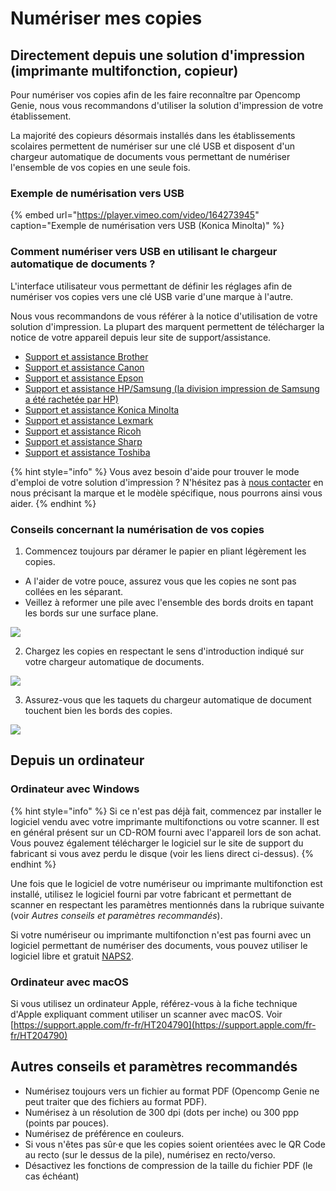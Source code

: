 # Numériser mes copies

## Directement depuis une solution d'impression \(imprimante multifonction, copieur\)

Pour numériser vos copies afin de les faire reconnaître par Opencomp Genie, nous vous recommandons d'utiliser la solution d'impression de votre établissement.

La majorité des copieurs désormais installés dans les établissements scolaires permettent de numériser sur une clé USB et disposent d'un chargeur automatique de documents vous permettant de numériser l'ensemble de vos copies en une seule fois.

### Exemple de numérisation vers USB

{% embed url="https://player.vimeo.com/video/164273945" caption="Exemple de numérisation vers USB \(Konica Minolta\)" %}

### Comment numériser vers USB en utilisant le chargeur automatique de documents ?

L'interface utilisateur vous permettant de définir les réglages afin de numériser vos copies vers une clé USB varie d'une marque à l'autre.

Nous vous recommandons de vous référer à la notice d'utilisation de votre solution d'impression. La plupart des marquent permettent de télécharger la notice de votre appareil depuis leur site de support/assistance.

* [Support et assistance Brother](http://support.brother.com/g/b/productsearch.aspx?c=fr&lang=fr&content=ml)
* [Support et assistance Canon](https://www.canon.fr/support/business-product-support/)
* [Support et assistance Epson](https://www.epson.fr/support)
* [Support et assistance HP/Samsung \(la division impression de Samsung a été rachetée par HP\)](https://support.hp.com/fr-fr/products/printers)
* [Support et assistance Konica Minolta](http://itraining.konicaminolta.eu/fr/systemes-dimpression.html)
* [Support et assistance Lexmark](http://support.lexmark.com/index?page=productSelection&locale=FR&userlocale=FR_FR)
* [Support et assistance Ricoh](https://www.my-ricoh.com/Enduser/AD3063EB-90E2-4BC7-A6DC-ACB1547D9655/brand/bf120732-ce83-453e-aaee-7dac0a646e6f/language/9f50f866-33ee-4584-be51-5ba95d44734f/Search?page=1&f_selectedproduct=ada185a2-6c5a-4c10-ba3c-fef873d112ff&f_parentproductcategory=fbacbaa8-5e6a-4be4-8d36-a3a5f50e4c3e&f_publicationtype=86aef8c9-f1cd-4cb8-b32b-708946ac38c8)
* [Support et assistance Sharp](https://www.sharp.fr/cps/rde/xchg/fr/hs.xsl/-/html/centre-de-telechargement.htm)
* [Support et assistance Toshiba](http://impression.toshiba.fr/imprimantes-multifonctions/multifonctions)

{% hint style="info" %}
Vous avez besoin d'aide pour trouver le mode d'emploi de votre solution d'impression ? N'hésitez pas à [nous contacter](https://opencomp.fr/a-propos/contact/) en nous précisant la marque et le modèle spécifique, nous pourrons ainsi vous aider.
{% endhint %}

### Conseils concernant la numérisation de vos copies

1. Commencez toujours par déramer le papier en pliant légèrement les copies.

* A l'aider de votre pouce, assurez vous que les copies ne sont pas collées en les séparant.
* Veillez à reformer une pile avec l'ensemble des bords droits en tapant les bords sur une surface plane.

[![](https://s3.amazonaws.com/cdn.freshdesk.com/data/helpdesk/attachments/production/1061289711/original/Ohb0rdHz1ywhRP1768E6wTfDJx1_2rp3ZA.jpg?1516708257)](https://s3.amazonaws.com/cdn.freshdesk.com/data/helpdesk/attachments/production/1061289711/original/Ohb0rdHz1ywhRP1768E6wTfDJx1_2rp3ZA.jpg?1516708257)

2. Chargez les copies en respectant le sens d'introduction indiqué sur votre chargeur automatique de documents.

[![](https://s3.amazonaws.com/cdn.freshdesk.com/data/helpdesk/attachments/production/1061289833/original/_2Gbfqa1CioM5t9WEA1yam7kv-eOgmE1jA.jpg?1516708508)](https://s3.amazonaws.com/cdn.freshdesk.com/data/helpdesk/attachments/production/1061289833/original/_2Gbfqa1CioM5t9WEA1yam7kv-eOgmE1jA.jpg?1516708508)

3. Assurez-vous que les taquets du chargeur automatique de document touchent bien les bords des copies.

[![](https://s3.amazonaws.com/cdn.freshdesk.com/data/helpdesk/attachments/production/1061290324/original/ou9FXF4f-MPVTHAgpfjroYt5DmQR8TFbfA.jpg?1516709224)](https://s3.amazonaws.com/cdn.freshdesk.com/data/helpdesk/attachments/production/1061290324/original/ou9FXF4f-MPVTHAgpfjroYt5DmQR8TFbfA.jpg?1516709224)

## Depuis un ordinateur

### Ordinateur avec Windows

{% hint style="info" %}
Si ce n'est pas déjà fait, commencez par installer le logiciel vendu avec votre imprimante multifonctions ou votre scanner. Il est en général présent sur un CD-ROM fourni avec l'appareil lors de son achat. Vous pouvez également télécharger le logiciel sur le site de support du fabricant si vous avez perdu le disque \(voir les liens direct ci-dessus\).
{% endhint %}

Une fois que le logiciel de votre numériseur ou imprimante multifonction est installé, utilisez le logiciel fourni par votre fabricant et permettant de scanner en respectant les paramètres mentionnés dans la rubrique suivante \(voir _Autres conseils et paramètres recommandés_\).

Si votre numériseur ou imprimante multifonction n'est pas fourni avec un logiciel permettant de numériser des documents, vous pouvez utiliser le logiciel libre et gratuit [NAPS2](https://www.naps2.com).

### Ordinateur avec macOS

Si vous utilisez un ordinateur Apple, référez-vous à la fiche technique d'Apple expliquant comment utiliser un scanner avec macOS. Voir [https://support.apple.com/fr-fr/HT204790](https://support.apple.com/fr-fr/HT204790)

## Autres conseils et paramètres recommandés

* Numérisez toujours vers un fichier au format PDF \(Opencomp Genie ne peut traiter que des fichiers au format PDF\).
* Numérisez à un résolution de 300 dpi \(dots per inche\) ou 300 ppp \(points par pouces\).
* Numérisez de préférence en couleurs.
* Si vous n'êtes pas sûr·e que les copies soient orientées avec le QR Code au recto \(sur le dessus de la pile\), numérisez en recto/verso.
* Désactivez les fonctions de compression de la taille du fichier PDF \(le cas échéant\)

